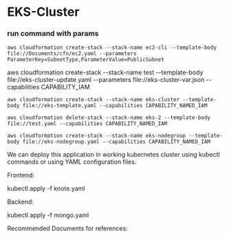 # EKS-Cluster 
### run command with params
```
aws cloudformation create-stack --stack-name ec2-cli --template-body file://Documents/cfn/ec2.yaml --parameters ParameterKey=SubnetType,ParameterValue=PublicSubnet
```


aws cloudformation create-stack --stack-name test --template-body file://eks-cluster-update.yaml --parameters file://eks-cluster-var.json --capabilities CAPABILITY_IAM

```
aws cloudformation create-stack --stack-name eks-cluster --template-body file://eks-template.yaml --capabilities CAPABILITY_NAMED_IAM
```

```
aws cloudformation delete-stack --stack-name eks-2 --template-body file://test.yaml --capabilities CAPABILITY_NAMED_IAM
```

```
aws cloudformation create-stack --stack-name eks-nodegroup --template-body file://eks-nodegroup.yaml --capabilities CAPABILITY_NAMED_IAM
```

We can deploy this application in working kubernetes cluster using kubectl commands or using YAML configuration files.

Frontend:

kubectl apply -f knote.yaml

Backend:

kubectl apply -f mongo.yaml

Recommended Documents for references:



